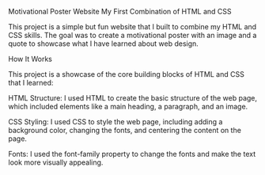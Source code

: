 Motivational Poster Website
My First Combination of HTML and CSS

This project is a simple but fun website that I built to combine my HTML and CSS skills. The goal was to create a motivational poster with an image and a quote to showcase what I have learned about web design.

How It Works

This project is a showcase of the core building blocks of HTML and CSS that I learned:

HTML Structure: I used HTML to create the basic structure of the web page, which included elements like a main heading, a paragraph, and an image.

CSS Styling: I used CSS to style the web page, including adding a background color, changing the fonts, and centering the content on the page.

Fonts: I used the font-family property to change the fonts and make the text look more visually appealing.
